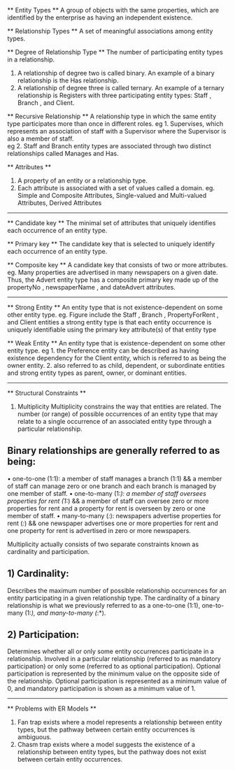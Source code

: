 ** Entity Types **
A group of objects with the same properties, which are identified by the enterprise as having an independent existence.

** Relationship Types **
A set of meaningful associations among entity types. 

** Degree of Relationship Type **
The number of participating entity types in a relationship. 
1. A relationship of degree two is called binary.
   An example of a binary relationship is the Has relationship.
2. A relationship of degree three is called ternary. 
   An example of a ternary relationship is Registers with three participating entity types: Staff , Branch , and Client.

** Recursive Relationship **
A relationship type in which the same entity type participates more than once in different roles.
  eg 1. Supervises, which represents an association of staff with a Supervisor where the Supervisor is also a member of staff.  
  eg 2. Staff and Branch entity types are associated through two distinct relationships called Manages and Has.
  
** Attributes **
1. A property of an entity or a relationship type. 
2. Each attribute is associated with a set of values called a domain.
  eg. Simple and Composite Attributes, Single-valued and Multi-valued Attributes, Derived Attributes

----------------------------------------------------------------------------------------------------------------------------------------------
** Candidate key **
The minimal set of attributes that uniquely identifies each occurrence of an entity type.

** Primary key **
The candidate key that is selected to uniquely identify each occurrence of an entity type.

** Composite key **
A candidate key that consists of two or more attributes.
  eg. Many properties are advertised in many newspapers on a given date. 
      Thus, the Advert entity type has a composite primary key made up of the propertyNo , newspaperName , and dateAdvert attributes.

-------------------------------------------------------------------------------------------------------------------------------------------------
** Strong Entity **
An entity type that is not existence-dependent on some other entity type.
  eg. Figure include the Staff , Branch , PropertyForRent , and Client entities
      a strong entity type is that each entity occurrence is uniquely identifiable using the primary key attribute(s) of that entity type

** Weak Entity **
An entity type that is existence-dependent on some other entity type.
  eg 1. the Preference entity can be described as having existence dependency for the Client entity, which is referred to as being the owner entity.
     2. also referred to as child, dependent, or subordinate entities and strong entity types as parent, owner, or dominant entities.

-------------------------------------------------------------------------------------------------------------------------------------------------
** Structural Constraints **
1. Multiplicity
   Multiplicity constrains the way that entities are related.
   The number (or range) of possible occurrences of an entity type that may relate to a single occurrence of an associated entity type through a particular relationship.
## Binary relationships are generally referred to as being:
 • one-to-one (1:1): a member of staff manages a branch (1:1)
&& a member of staff can manage zero or one branch and each branch is managed by one member of staff.
 • one-to-many (1:*): a member of staff oversees properties for rent (1:*)
&& a member of staff can oversee zero or more properties for rent and a property for rent is overseen by zero or one member of staff.
 • many-to-many (*:*): newspapers advertise properties for rent (*:*)
&& one newspaper advertises one or more properties for rent and one property for rent is advertised in zero or more newspapers.

   Multiplicity actually consists of two separate constraints known as cardinality and participation.
## 1) Cardinality: 
   Describes the maximum number of possible relationship occurrences for an entity participating in a given relationship type.
   The cardinality of a binary relationship is what we previously referred to as a one-to-one (1:1), one-to-many (1:*), and many-to-many (*:*). 
## 2) Participation:
   Determines whether all or only some entity occurrences participate in a relationship.
   Involved in a particular relationship (referred to as mandatory participation) or only some (referred to as optional participation).
   Optional participation is represented by the minimum value on the opposite side of the relationship.
   Optional participation is represented as a minimum value of 0, and mandatory participation is shown as a minimum value of 1.
   
-------------------------------------------------------------------------------------------------------------------------------------------------
** Problems with ER Models **
1. Fan trap exists where a model represents a relationship between entity types, but the pathway between certain entity occurrences is ambiguous.
2. Chasm trap exists where a model suggests the existence of a relationship between entity types, but the pathway does not exist between certain entity occurrences.
